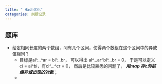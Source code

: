 ```yaml
---
title: " Hash优化"
categories: 刷题记录
---
```

## 题库
- 给定相同长度的两个数组，问有几个区间，使得两个数组在这个区间中的异或值相同？
	- 目标是al^…^ar = bl^…br， 可以得出 al^…ar^bl^…br = 0， 于是可以定义 ci = ai^bi，有cl^…^cr = 0， 然后是比较熟悉的问题了， ***用map 存c的前缀异或出现的次数***；
	- 